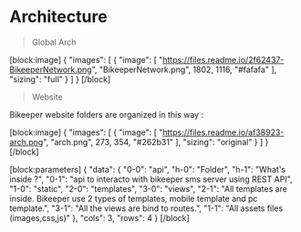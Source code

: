 
# Architecture


>Global Arch


[block:image]
{
  "images": [
    {
      "image": [
        "https://files.readme.io/2f62437-BikeeperNetwork.png",
        "BikeeperNetwork.png",
        1802,
        1116,
        "#fafafa"
      ],
      "sizing": "full"
    }
  ]
}
[/block]


>Website

Bikeeper website folders are organized in this way : 

[block:image]
{
  "images": [
    {
      "image": [
        "https://files.readme.io/af38923-arch.png",
        "arch.png",
        273,
        354,
        "#262b31"
      ],
      "sizing": "original"
    }
  ]
}
[/block]

[block:parameters]
{
  "data": {
    "0-0": "api",
    "h-0": "Folder",
    "h-1": "What's inside ?",
    "0-1": "api to interacto with bikeeper sms server using REST API",
    "1-0": "static",
    "2-0": "templates",
    "3-0": "views",
    "2-1": "All templates are inside. Bikeeper use 2 types of templates, mobile template and pc template.",
    "3-1": "All the views are bind to routes.",
    "1-1": "All assets files (images,css,js)"
  },
  "cols": 3,
  "rows": 4
}
[/block]
